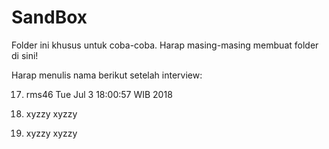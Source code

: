 # SandBox

Folder ini khusus untuk coba-coba.
Harap masing-masing membuat folder di sini!

Harap menulis nama berikut setelah interview:

17. rms46 Tue Jul  3 18:00:57 WIB 2018

16. xyzzy xyzzy

15. xyzzy xyzzy








